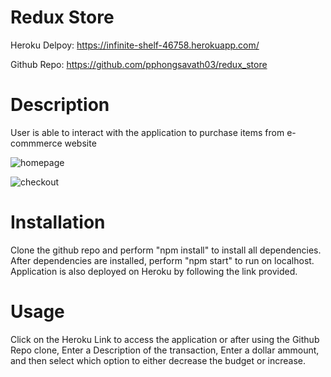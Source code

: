 # Redux Store

Heroku Delpoy: https://infinite-shelf-46758.herokuapp.com/

Github Repo:  https://github.com/pphongsavath03/redux_store

# Description

User is able to interact with the application to purchase items from e-commmerce website


![homepage](https://user-images.githubusercontent.com/87045456/149036952-ed993dca-b546-47d2-be93-c03b3ef09798.jpg)



![checkout](https://user-images.githubusercontent.com/87045456/149036965-98db7e8b-1fa4-46e4-85ec-52a0376689d1.jpg)





# Installation

Clone the github repo and perform "npm install" to install all dependencies. After dependencies are installed, perform "npm start" to run on localhost. Application is also deployed on Heroku by following the link provided. 


# Usage

Click on the Heroku Link to access the application or after using the Github Repo clone, Enter a Description of the transaction, Enter a dollar ammount, and then select which option to either decrease the budget or increase. 

